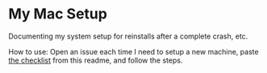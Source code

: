 My Mac Setup
========

Documenting my system setup for reinstalls after a complete crash, etc.

How to use: Open an issue each time I need to setup a new machine, paste [the checklist](checklist.md) from this readme, and follow the steps.

